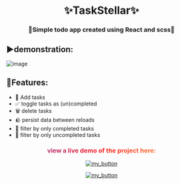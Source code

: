 <h1 align="center">✨TaskStellar✨</h1>
<h3 align="center">📃Simple todo app created using React and scss📎</h3>

## ▶️demonstration:
![image](https://www.dropbox.com/s/9b7snej72etq1v5/vivaldi_ZQC6mZ8345.gif?raw=1)
## 🚀Features:

- 🧩 Add tasks
- ✅ toggle tasks as (un)completed
- 🗑️ delete tasks
- 🪨 persist data between reloads
- 📁 filter by only completed tasks
- 📂 filter by only uncompleted tasks

<div align="center">
<h3 style="background: linear-gradient(to right, #833ab4, #fd1d1d, #fcb045); -webkit-background-clip: text; -webkit-text-fill-color: transparent;" 
> view a live demo of the project here:</h3>

[![my_button](https://img.shields.io/badge/click_me-37a779?style=for-the-badge)](https://taskstellar.netlify.app)

[![my_button](https://img.shields.io/badge/🟦🟨-37a779?style=for-the-badge)](https://www.youtube.com/watch?v=G510jeWiaV0)

</div>

 
